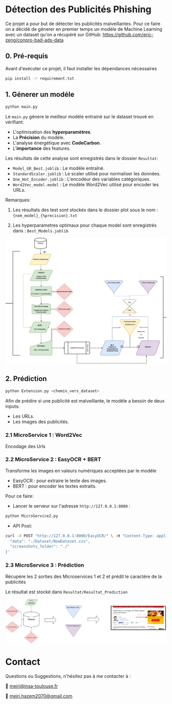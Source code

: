 # Détection des Publicités Phishing

Ce projet a pour but de détecter les publicités malveillantes. Pour ce faire on a décidé de génerer en premier temps un modèle de Machine Learning avec un dataset qu'on a récupéré sur GitHub: 
https://github.com/eric-zeng/conpro-bad-ads-data

## 0. Pré-requis

Avant d'exécuter ce projet, il faut installer les dépendances nécessaires 
```bash
pip install -r requirement.txt
```

## 1. Génerer un modéle
```bash
python main.py
```

Le `main.py` génere le meilleur modéle entrainé sur le dataset trouvé en vérifiant:
  - L'optimisation des **hyperparamètres**.
  - La **Précision** du modèle.
  - L'analyse énergétique avec **CodeCarbon**.
  - L'**importance** des features.

Les résultats de cette analyse sont enregistrés dans le dossier `Resultat`: 
  - `Model_GR_Best.joblib` : Le modèle entraîné.
  - `StandardScaler.joblib` : Le scaler utilisé pour normaliser les données.
  - `One_Hot_Encoder.joblib` : L'encodeur des variables catégoriques.
  - `Word2Vec_model.model` : Le modèle Word2Vec utilisé pour encoder les URLs.

Remarques:

1. Les résultats des test sont stockés dans le dossier plot sous le nom :
  `{nom_model}_{%precision}.txt`

2. Les hyperparametres optimaux pour chaque model sont enregistrés dans :
  `Best_Models.joblib`

![Figure : Architecture de Train/Test](./testtrain.png)

## 2. Prédiction

```bash
python Extension.py <chemin_vers_dataset>
```

Afin de prédire si une publicité est malveillante, le modéle a besoin de deux inputs:
  - Les URLs.
  - Les images des publicités.
    
### 2.1 MicroService 1 : Word2Vec

Encodage des Urls 

### 2.2 MicroService 2 : EasyOCR + BERT

Transforme les images en valeurs numériques acceptées par le modéle

  - EasyOCR : pour extraire le texte des images.
  - BERT : pour encoder les textes extraits.

Pour ce faire: 
  - Lancer le serveur sur l'adresse `http://127.0.0.1:8000` :
```bash
python MicroService2.py
```

  - API Post:
```bash
curl -X POST "http://127.0.0.1:8000/EasyOCR/" \ -H "Content-Type: application/json" \ -d '{
  "data": "./Dataset/NewDataset.csv",
  "screenshots_folder": "./"
}'
```

### 2.3 MicroService 3 : Prédiction

Récupére les 2 sorties des Microservices 1 et 2 et prédit le caractére de la publicités

Le résultat est stocké dans `Resultat/Resultat_Prediction`

![Figure : Architecture de la prédiction](./predict.png)

# Contact

Questions ou Suggestions, n'hésitez pas à me contacter à :

📧 mejri@insa-toulouse.fr

📧 mejri.hazem2070@gmail.com




